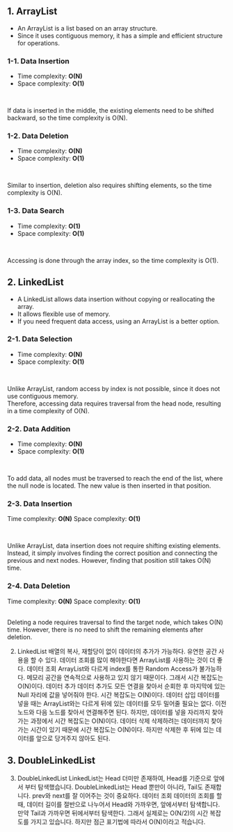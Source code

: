 ## 1. ArrayList

* An ArrayList is a list based on an array structure.
* Since it uses contiguous memory, it has a simple and efficient structure for operations.

### 1-1. Data Insertion
* Time complexity: <b>O(N)</b> <br>
* Space complexity: <b>O(1)</b>

<br>

If data is inserted in the middle, the existing elements need to be shifted backward, so the time complexity is O(N).

### 1-2. Data Deletion
* Time complexity: <b>O(N)</b>
* Space complexity: <b>O(1)</b>

<br>

Similar to insertion, deletion also requires shifting elements, so the time complexity is O(N).

### 1-3. Data Search
* Time complexity: <b>O(1)</b>
* Space complexity: <b>O(1)</b>

<br>

Accessing is done through the array index, so the time complexity is O(1).

## 2. LinkedList
* A LinkedList allows data insertion without copying or reallocating the array.
* It allows flexible use of memory.
* If you need frequent data access, using an ArrayList is a better option.

### 2-1. Data Selection
* Time complexity: <b>O(N)</b>
* Space complexity: <b>O(1)</b>

<br>

Unlike ArrayList, random access by index is not possible, since it does not use contiguous memory.<br>
Therefore, accessing data requires traversal from the head node, resulting in a time complexity of O(N).

### 2-2. Data Addition
* Time complexity: <b>O(N)</b>
* Space complexity: <b>O(1)</b>

<br>

To add data, all nodes must be traversed to reach the end of the list, where the null node is located.
The new value is then inserted in that position.

### 2-3. Data Insertion
Time complexity: <b>O(N)</b>
Space complexity: <b>O(1)</b>

<br>

Unlike ArrayList, data insertion does not require shifting existing elements.
Instead, it simply involves finding the correct position and connecting the previous and next nodes.
However, finding that position still takes O(N) time.

### 2-4. Data Deletion
Time complexity: <b>O(N)</b>
Space complexity: <b>O(1)</b>

<br>
Deleting a node requires traversal to find the target node, which takes O(N) time.
However, there is no need to shift the remaining elements after deletion.





2. LinkedList
배열의 복사, 재할당이 없이 데이터의 추가가 가능하다.
유연한 공간 사용을 할 수 있다.
데이터 조회를 많이 해야한다면 ArrayList를 사용하는 것이 더 좋다.
데이터 조회
ArrayList와 다르게 index를 통한 Random Access가 불가능하다.
메모리 공간을 연속적으로 사용하고 있지 않기 때문이다.
그래서 시간 복잡도는 O(N)이다.
데이터 추가
데이터 추가도 모든 연결을 찾아서 순회한 후 마지막에 있는 Null 자리에 값을 넣어줘야 한다.
시간 복잡도는 O(N)이다.
데이터 삽입
데이터를 넣을 때는 ArrayList와는 다르게 뒤에 있는 데이터를 모두 밀어줄 필요는 없다.
이전 노드와 다음 노드를 찾아서 연결해주면 된다.
하지만, 데이터를 넣을 자리까지 찾아가는 과정에서 시간 복잡도는 O(N)이다.
데이터 삭제
삭제하려는 데이터까지 찾아가는 시간이 있기 때문에 시간 복잡도는 O(N)이다.
하지만 삭제한 후 뒤에 있는 데이터를 앞으로 당겨주지 않아도 된다.

## 3. DoubleLinkedList





3. DoubleLinkedList
LinkedList는 Head 더미만 존재하여, Head를 기준으로 앞에서 부터 탐색했습니다.
DoubleLinkedList는 Head 뿐만이 아니라, Tail도 존재합니다.
prev와 next를 잘 이어주는 것이 중요하다.
데이터 조회
데이터의 조회를 할 때, 데이터 길이를 절반으로 나누어서 Head와 가까우면, 앞에서부터 탐색합니다.
만약 Tail과 가까우면 뒤에서부터 탐색한다. 그래서 실제로는 O(N/2)의 시간 복잡도를 가지고 있습니다.
하지만 점근 표기법에 따라서 O(N)이라고 적습니다.
